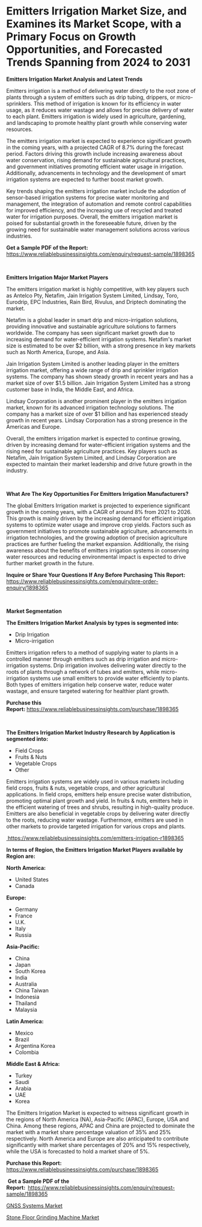 <p><h1>Emitters Irrigation Market Size, and Examines its Market Scope, with a Primary Focus on Growth Opportunities, and Forecasted Trends Spanning from 2024 to 2031</h1></p><p><strong>Emitters Irrigation Market Analysis and Latest Trends</strong></p>
<p><p>Emitters irrigation is a method of delivering water directly to the root zone of plants through a system of emitters such as drip tubing, drippers, or micro-sprinklers. This method of irrigation is known for its efficiency in water usage, as it reduces water wastage and allows for precise delivery of water to each plant. Emitters irrigation is widely used in agriculture, gardening, and landscaping to promote healthy plant growth while conserving water resources.</p><p>The emitters irrigation market is expected to experience significant growth in the coming years, with a projected CAGR of 8.7% during the forecast period. Factors driving this growth include increasing awareness about water conservation, rising demand for sustainable agricultural practices, and government initiatives promoting efficient water usage in irrigation. Additionally, advancements in technology and the development of smart irrigation systems are expected to further boost market growth.</p><p>Key trends shaping the emitters irrigation market include the adoption of sensor-based irrigation systems for precise water monitoring and management, the integration of automation and remote control capabilities for improved efficiency, and the increasing use of recycled and treated water for irrigation purposes. Overall, the emitters irrigation market is poised for substantial growth in the foreseeable future, driven by the growing need for sustainable water management solutions across various industries.</p></p>
<p><strong>Get a Sample PDF of the Report:&nbsp;</strong> <a href="https://www.reliablebusinessinsights.com/enquiry/request-sample/1898365">https://www.reliablebusinessinsights.com/enquiry/request-sample/1898365</a></p>
<p>&nbsp;</p>
<p><strong>Emitters Irrigation Major Market Players</strong></p>
<p><p>The emitters irrigation market is highly competitive, with key players such as Antelco Pty, Netafim, Jain Irrigation System Limited, Lindsay, Toro, Eurodrip, EPC Industries, Rain Bird, Rivulus, and Driptech dominating the market. </p><p>Netafim is a global leader in smart drip and micro-irrigation solutions, providing innovative and sustainable agriculture solutions to farmers worldwide. The company has seen significant market growth due to increasing demand for water-efficient irrigation systems. Netafim's market size is estimated to be over $2 billion, with a strong presence in key markets such as North America, Europe, and Asia.</p><p>Jain Irrigation System Limited is another leading player in the emitters irrigation market, offering a wide range of drip and sprinkler irrigation systems. The company has shown steady growth in recent years and has a market size of over $1.5 billion. Jain Irrigation System Limited has a strong customer base in India, the Middle East, and Africa.</p><p>Lindsay Corporation is another prominent player in the emitters irrigation market, known for its advanced irrigation technology solutions. The company has a market size of over $1 billion and has experienced steady growth in recent years. Lindsay Corporation has a strong presence in the Americas and Europe.</p><p>Overall, the emitters irrigation market is expected to continue growing, driven by increasing demand for water-efficient irrigation systems and the rising need for sustainable agriculture practices. Key players such as Netafim, Jain Irrigation System Limited, and Lindsay Corporation are expected to maintain their market leadership and drive future growth in the industry.</p></p>
<p>&nbsp;</p>
<p><strong>What Are The Key Opportunities For Emitters Irrigation Manufacturers?</strong></p>
<p><p>The global Emitters Irrigation market is projected to experience significant growth in the coming years, with a CAGR of around 8% from 2021 to 2026. This growth is mainly driven by the increasing demand for efficient irrigation systems to optimize water usage and improve crop yields. Factors such as government initiatives to promote sustainable agriculture, advancements in irrigation technologies, and the growing adoption of precision agriculture practices are further fueling the market expansion. Additionally, the rising awareness about the benefits of emitters irrigation systems in conserving water resources and reducing environmental impact is expected to drive further market growth in the future.</p></p>
<p><strong>Inquire or Share Your Questions If Any Before Purchasing This Report:</strong> <a href="https://www.reliablebusinessinsights.com/enquiry/pre-order-enquiry/1898365">https://www.reliablebusinessinsights.com/enquiry/pre-order-enquiry/1898365</a></p>
<p>&nbsp;</p>
<p><strong>Market Segmentation</strong></p>
<p><strong>The Emitters Irrigation Market Analysis by types is segmented into:</strong></p>
<p><ul><li>Drip Irrigation</li><li>Micro-irrigation</li></ul></p>
<p><p>Emitters irrigation refers to a method of supplying water to plants in a controlled manner through emitters such as drip irrigation and micro-irrigation systems. Drip irrigation involves delivering water directly to the roots of plants through a network of tubes and emitters, while micro-irrigation systems use small emitters to provide water efficiently to plants. Both types of emitters irrigation help conserve water, reduce water wastage, and ensure targeted watering for healthier plant growth.</p></p>
<p><strong>Purchase this Report:&nbsp;</strong><a href="https://www.reliablebusinessinsights.com/purchase/1898365">https://www.reliablebusinessinsights.com/purchase/1898365</a></p>
<p>&nbsp;</p>
<p><strong>The Emitters Irrigation Market Industry Research by Application is segmented into:</strong></p>
<p><ul><li>Field Crops</li><li>Fruits & Nuts</li><li>Vegetable Crops</li><li>Other</li></ul></p>
<p><p>Emitters irrigation systems are widely used in various markets including field crops, fruits & nuts, vegetable crops, and other agricultural applications. In field crops, emitters help ensure precise water distribution, promoting optimal plant growth and yield. In fruits & nuts, emitters help in the efficient watering of trees and shrubs, resulting in high-quality produce. Emitters are also beneficial in vegetable crops by delivering water directly to the roots, reducing water wastage. Furthermore, emitters are used in other markets to provide targeted irrigation for various crops and plants.</p></p>
<p><a href="https://www.reliablebusinessinsights.com/emitters-irrigation-r1898365">&nbsp;https://www.reliablebusinessinsights.com/emitters-irrigation-r1898365</a></p>
<p><strong>In terms of Region, the Emitters Irrigation Market Players available by Region are:</strong></p>
<p>
    <p> <strong> North America: </strong>
        <ul>
            <li>United States</li>
            <li>Canada</li>
        </ul>
        </p> 
    <p> <strong> Europe: </strong>
        <ul>
            <li>Germany</li>
            <li>France</li>
            <li>U.K.</li>
            <li>Italy</li>
            <li>Russia</li>
        </ul>
        </p> 
    <p> <strong> Asia-Pacific: </strong>
        <ul>
            <li>China</li>
            <li>Japan</li>
            <li>South Korea</li>
            <li>India</li>
            <li>Australia</li>
            <li>China Taiwan</li>
            <li>Indonesia</li>
            <li>Thailand</li>
            <li>Malaysia</li>
        </ul>
        </p> 
    <p> <strong> Latin America: </strong>
        <ul>
            <li>Mexico</li>
            <li>Brazil</li>
            <li>Argentina Korea</li>
            <li>Colombia</li>
        </ul>
        </p> 
    <p> <strong> Middle East & Africa: </strong>
        <ul>
            <li>Turkey</li>
            <li>Saudi</li>
            <li>Arabia</li>
            <li>UAE</li>
            <li>Korea</li>
        </ul>
    </p>
    </p>
<p><p>The Emitters Irrigation Market is expected to witness significant growth in the regions of North America (NA), Asia-Pacific (APAC), Europe, USA and China. Among these regions, APAC and China are projected to dominate the market with a market share percentage valuation of 35% and 25% respectively. North America and Europe are also anticipated to contribute significantly with market share percentages of 20% and 15% respectively, while the USA is forecasted to hold a market share of 5%.</p></p>
<p><strong>Purchase this Report: </strong><a href="https://www.reliablebusinessinsights.com/purchase/1898365">https://www.reliablebusinessinsights.com/purchase/1898365</a></p>
<p>&nbsp;<strong>Get a Sample PDF of the Report:&nbsp;&nbsp;</strong><a href="https://www.reliablebusinessinsights.com/enquiry/request-sample/1898365">https://www.reliablebusinessinsights.com/enquiry/request-sample/1898365</a></p>
<p><strong></strong></p>
<p><p><a href="https://github.com/waylose1223/Market-Research-Report-List-2/blob/main/gnss-systems-market.md">GNSS Systems Market</a></p><p><a href="https://github.com/sardarp081/Market-Research-Report-List-2/blob/main/stone-floor-grinding-machine-market.md">Stone Floor Grinding Machine Market</a></p></p>